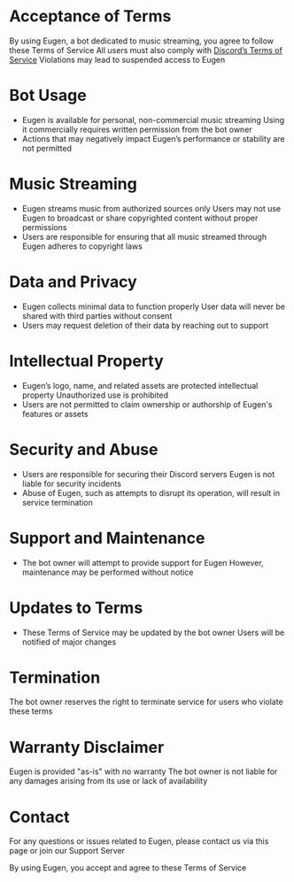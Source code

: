 # Acceptance of Terms
By using Eugen, a bot dedicated to music streaming, you agree to follow these Terms of Service All users must also comply with [Discord’s Terms of Service](https://discord.com/terms) Violations may lead to suspended access to Eugen

# Bot Usage
- Eugen is available for personal, non-commercial music streaming Using it commercially requires written permission from the bot owner
- Actions that may negatively impact Eugen’s performance or stability are not permitted

# Music Streaming
- Eugen streams music from authorized sources only Users may not use Eugen to broadcast or share copyrighted content without proper permissions
- Users are responsible for ensuring that all music streamed through Eugen adheres to copyright laws

# Data and Privacy
- Eugen collects minimal data to function properly User data will never be shared with third parties without consent
- Users may request deletion of their data by reaching out to support

# Intellectual Property
- Eugen’s logo, name, and related assets are protected intellectual property Unauthorized use is prohibited
- Users are not permitted to claim ownership or authorship of Eugen's features or assets

# Security and Abuse
- Users are responsible for securing their Discord servers Eugen is not liable for security incidents
- Abuse of Eugen, such as attempts to disrupt its operation, will result in service termination

# Support and Maintenance
- The bot owner will attempt to provide support for Eugen However, maintenance may be performed without notice

# Updates to Terms
- These Terms of Service may be updated by the bot owner Users will be notified of major changes

# Termination
The bot owner reserves the right to terminate service for users who violate these terms

# Warranty Disclaimer
Eugen is provided "as-is" with no warranty The bot owner is not liable for any damages arising from its use or lack of availability

# Contact
For any questions or issues related to Eugen, please contact us via this page or join our Support Server

By using Eugen, you accept and agree to these Terms of Service
